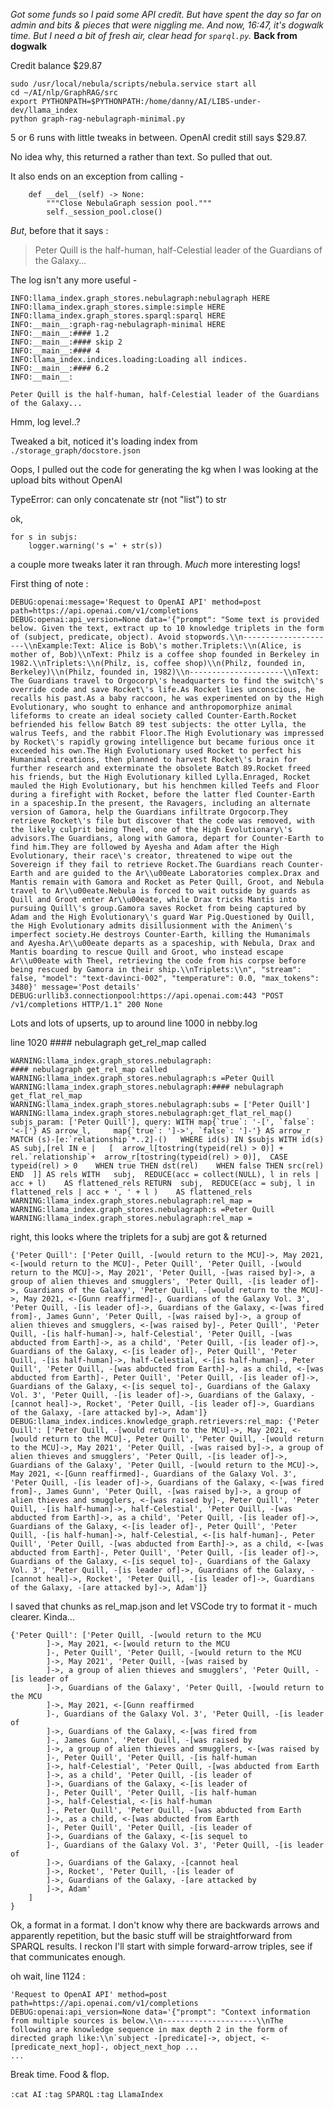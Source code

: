 <!-- title: llama_index SPARQL Notes 10 -->

_Got some funds so I paid some API credit. But have spent the day so far on admin and bits & pieces that were niggling me. And now, 16:47, it's dogwalk time. But I need a bit of fresh air, clear head for `sparql.py`._
**Back from dogwalk**

Credit balance $29.87

```
sudo /usr/local/nebula/scripts/nebula.service start all
cd ~/AI/nlp/GraphRAG/src
export PYTHONPATH=$PYTHONPATH:/home/danny/AI/LIBS-under-dev/llama_index
python graph-rag-nebulagraph-minimal.py
```

5 or 6 runs with little tweaks in between. OpenAI credit still says $29.87.

No idea why, this returned a <MarkdownObject> rather than text. So pulled that out.

It also ends on an exception from calling -

```
    def __del__(self) -> None:
        """Close NebulaGraph session pool."""
        self._session_pool.close()
```

_But_, before that it says :

> Peter Quill is the half-human, half-Celestial leader of the Guardians of the Galaxy...

The log isn't any more useful -

```
INFO:llama_index.graph_stores.nebulagraph:nebulagraph HERE
INFO:llama_index.graph_stores.simple:simple HERE
INFO:llama_index.graph_stores.sparql:sparql HERE
INFO:__main__:graph-rag-nebulagraph-minimal HERE
INFO:__main__:#### 1.2
INFO:__main__:#### skip 2
INFO:__main__:#### 4
INFO:llama_index.indices.loading:Loading all indices.
INFO:__main__:#### 6.2
INFO:__main__:

Peter Quill is the half-human, half-Celestial leader of the Guardians of the Galaxy...
```

Hmm, log level..?

Tweaked a bit, noticed it's loading index from `./storage_graph/docstore.json`

Oops, I pulled out the code for generating the kg when I was looking at the upload bits without OpenAI

TypeError: can only concatenate str (not "list") to str

ok,

```
for s in subjs:
    logger.warning('s =' + str(s))
```

a couple more tweaks later it ran through. _Much_ more interesting logs!

First thing of note :

```
DEBUG:openai:message='Request to OpenAI API' method=post path=https://api.openai.com/v1/completions
DEBUG:openai:api_version=None data='{"prompt": "Some text is provided below. Given the text, extract up to 10 knowledge triplets in the form of (subject, predicate, object). Avoid stopwords.\\n---------------------\\nExample:Text: Alice is Bob\'s mother.Triplets:\\n(Alice, is mother of, Bob)\\nText: Philz is a coffee shop founded in Berkeley in 1982.\\nTriplets:\\n(Philz, is, coffee shop)\\n(Philz, founded in, Berkeley)\\n(Philz, founded in, 1982)\\n---------------------\\nText: The Guardians travel to Orgocorp\'s headquarters to find the switch\'s override code and save Rocket\'s life.As Rocket lies unconscious, he recalls his past.As a baby raccoon, he was experimented on by the High Evolutionary, who sought to enhance and anthropomorphize animal lifeforms to create an ideal society called Counter-Earth.Rocket befriended his fellow Batch 89 test subjects: the otter Lylla, the walrus Teefs, and the rabbit Floor.The High Evolutionary was impressed by Rocket\'s rapidly growing intelligence but became furious once it exceeded his own.The High Evolutionary used Rocket to perfect his Humanimal creations, then planned to harvest Rocket\'s brain for further research and exterminate the obsolete Batch 89.Rocket freed his friends, but the High Evolutionary killed Lylla.Enraged, Rocket mauled the High Evolutionary, but his henchmen killed Teefs and Floor during a firefight with Rocket, before the latter fled Counter-Earth in a spaceship.In the present, the Ravagers, including an alternate version of Gamora, help the Guardians infiltrate Orgocorp.They retrieve Rocket\'s file but discover that the code was removed, with the likely culprit being Theel, one of the High Evolutionary\'s advisors.The Guardians, along with Gamora, depart for Counter-Earth to find him.They are followed by Ayesha and Adam after the High Evolutionary, their race\'s creator, threatened to wipe out the Sovereign if they fail to retrieve Rocket.The Guardians reach Counter-Earth and are guided to the Ar\\u00eate Laboratories complex.Drax and Mantis remain with Gamora and Rocket as Peter Quill, Groot, and Nebula travel to Ar\\u00eate.Nebula is forced to wait outside by guards as Quill and Groot enter Ar\\u00eate, while Drax tricks Mantis into pursuing Quill\'s group.Gamora saves Rocket from being captured by Adam and the High Evolutionary\'s guard War Pig.Questioned by Quill, the High Evolutionary admits disillusionment with the Animen\'s imperfect society.He destroys Counter-Earth, killing the Humanimals and Ayesha.Ar\\u00eate departs as a spaceship, with Nebula, Drax and Mantis boarding to rescue Quill and Groot, who instead escape Ar\\u00eate with Theel, retrieving the code from his corpse before being rescued by Gamora in their ship.\\nTriplets:\\n", "stream": false, "model": "text-davinci-002", "temperature": 0.0, "max_tokens": 3480}' message='Post details'
DEBUG:urllib3.connectionpool:https://api.openai.com:443 "POST /v1/completions HTTP/1.1" 200 None

```

Lots and lots of upserts, up to around line 1000 in nebby.log

line 1020 #### nebulagraph get_rel_map called

```
WARNING:llama_index.graph_stores.nebulagraph:
#### nebulagraph get_rel_map called
WARNING:llama_index.graph_stores.nebulagraph:s =Peter Quill
WARNING:llama_index.graph_stores.nebulagraph:#### nebulagraph get_flat_rel_map
WARNING:llama_index.graph_stores.nebulagraph:subs = ['Peter Quill']
WARNING:llama_index.graph_stores.nebulagraph:get_flat_rel_map() subjs_param: ['Peter Quill'], query: WITH map{`true`: '-[', `false`: '<-['} AS arrow_l,     map{`true`: ']->', `false`: ']-'} AS arrow_r MATCH (s)-[e:`relationship`*..2]-()   WHERE id(s) IN $subjs WITH id(s) AS subj,[rel IN e |   [  arrow_l[tostring(typeid(rel) > 0)] +      rel.`relationship`+  arrow_r[tostring(typeid(rel) > 0)],  CASE typeid(rel) > 0    WHEN true THEN dst(rel)    WHEN false THEN src(rel)  END  ]] AS rels WITH   subj,  REDUCE(acc = collect(NULL), l in rels | acc + l)    AS flattened_rels RETURN  subj,  REDUCE(acc = subj, l in flattened_rels | acc + ', ' + l )    AS flattened_rels
WARNING:llama_index.graph_stores.nebulagraph:rel_map =
WARNING:llama_index.graph_stores.nebulagraph:s =Peter Quill
WARNING:llama_index.graph_stores.nebulagraph:rel_map =
```

right, this looks where the triplets for a subj are got & returned

```
{'Peter Quill': ['Peter Quill, -[would return to the MCU]->, May 2021, <-[would return to the MCU]-, Peter Quill', 'Peter Quill, -[would return to the MCU]->, May 2021', 'Peter Quill, -[was raised by]->, a group of alien thieves and smugglers', 'Peter Quill, -[is leader of]->, Guardians of the Galaxy', 'Peter Quill, -[would return to the MCU]->, May 2021, <-[Gunn reaffirmed]-, Guardians of the Galaxy Vol. 3', 'Peter Quill, -[is leader of]->, Guardians of the Galaxy, <-[was fired from]-, James Gunn', 'Peter Quill, -[was raised by]->, a group of alien thieves and smugglers, <-[was raised by]-, Peter Quill', 'Peter Quill, -[is half-human]->, half-Celestial', 'Peter Quill, -[was abducted from Earth]->, as a child', 'Peter Quill, -[is leader of]->, Guardians of the Galaxy, <-[is leader of]-, Peter Quill', 'Peter Quill, -[is half-human]->, half-Celestial, <-[is half-human]-, Peter Quill', 'Peter Quill, -[was abducted from Earth]->, as a child, <-[was abducted from Earth]-, Peter Quill', 'Peter Quill, -[is leader of]->, Guardians of the Galaxy, <-[is sequel to]-, Guardians of the Galaxy Vol. 3', 'Peter Quill, -[is leader of]->, Guardians of the Galaxy, -[cannot heal]->, Rocket', 'Peter Quill, -[is leader of]->, Guardians of the Galaxy, -[are attacked by]->, Adam']}
DEBUG:llama_index.indices.knowledge_graph.retrievers:rel_map: {'Peter Quill': ['Peter Quill, -[would return to the MCU]->, May 2021, <-[would return to the MCU]-, Peter Quill', 'Peter Quill, -[would return to the MCU]->, May 2021', 'Peter Quill, -[was raised by]->, a group of alien thieves and smugglers', 'Peter Quill, -[is leader of]->, Guardians of the Galaxy', 'Peter Quill, -[would return to the MCU]->, May 2021, <-[Gunn reaffirmed]-, Guardians of the Galaxy Vol. 3', 'Peter Quill, -[is leader of]->, Guardians of the Galaxy, <-[was fired from]-, James Gunn', 'Peter Quill, -[was raised by]->, a group of alien thieves and smugglers, <-[was raised by]-, Peter Quill', 'Peter Quill, -[is half-human]->, half-Celestial', 'Peter Quill, -[was abducted from Earth]->, as a child', 'Peter Quill, -[is leader of]->, Guardians of the Galaxy, <-[is leader of]-, Peter Quill', 'Peter Quill, -[is half-human]->, half-Celestial, <-[is half-human]-, Peter Quill', 'Peter Quill, -[was abducted from Earth]->, as a child, <-[was abducted from Earth]-, Peter Quill', 'Peter Quill, -[is leader of]->, Guardians of the Galaxy, <-[is sequel to]-, Guardians of the Galaxy Vol. 3', 'Peter Quill, -[is leader of]->, Guardians of the Galaxy, -[cannot heal]->, Rocket', 'Peter Quill, -[is leader of]->, Guardians of the Galaxy, -[are attacked by]->, Adam']}
```

I saved that chunks as rel_map.json and let VSCode try to format it - much clearer. Kinda...

```
{'Peter Quill': ['Peter Quill, -[would return to the MCU
        ]->, May 2021, <-[would return to the MCU
        ]-, Peter Quill', 'Peter Quill, -[would return to the MCU
        ]->, May 2021', 'Peter Quill, -[was raised by
        ]->, a group of alien thieves and smugglers', 'Peter Quill, -[is leader of
        ]->, Guardians of the Galaxy', 'Peter Quill, -[would return to the MCU
        ]->, May 2021, <-[Gunn reaffirmed
        ]-, Guardians of the Galaxy Vol. 3', 'Peter Quill, -[is leader of
        ]->, Guardians of the Galaxy, <-[was fired from
        ]-, James Gunn', 'Peter Quill, -[was raised by
        ]->, a group of alien thieves and smugglers, <-[was raised by
        ]-, Peter Quill', 'Peter Quill, -[is half-human
        ]->, half-Celestial', 'Peter Quill, -[was abducted from Earth
        ]->, as a child', 'Peter Quill, -[is leader of
        ]->, Guardians of the Galaxy, <-[is leader of
        ]-, Peter Quill', 'Peter Quill, -[is half-human
        ]->, half-Celestial, <-[is half-human
        ]-, Peter Quill', 'Peter Quill, -[was abducted from Earth
        ]->, as a child, <-[was abducted from Earth
        ]-, Peter Quill', 'Peter Quill, -[is leader of
        ]->, Guardians of the Galaxy, <-[is sequel to
        ]-, Guardians of the Galaxy Vol. 3', 'Peter Quill, -[is leader of
        ]->, Guardians of the Galaxy, -[cannot heal
        ]->, Rocket', 'Peter Quill, -[is leader of
        ]->, Guardians of the Galaxy, -[are attacked by
        ]->, Adam'
    ]
}
```

Ok, a format in a format. I don't know why there are backwards arrows and apparently repetition, but the basic stuff will be straightforward from SPARQL results. I reckon I'll start with simple forward-arrow triples, see if that communicates enough.

oh wait, line 1124 :

```
'Request to OpenAI API' method=post path=https://api.openai.com/v1/completions
DEBUG:openai:api_version=None data='{"prompt": "Context information from multiple sources is below.\\n---------------------\\nThe following are knowledge sequence in max depth 2 in the form of directed graph like:\\n`subject -[predicate]->, object, <-[predicate_next_hop]-, object_next_hop ...
...
```

Break time. Food & flop.

`:cat AI`
`:tag SPARQL`
`:tag LlamaIndex`
